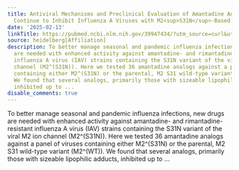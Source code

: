 ```yaml
---
title: Antiviral Mechanisms and Preclinical Evaluation of Amantadine Analogs that
  Continue to Inhibit Influenza A Viruses with M2<sup>S31N</sup>-Based Drug Resistance
date: '2025-02-13'
linkTitle: https://pubmed.ncbi.nlm.nih.gov/39947434/?utm_source=curl&utm_medium=rss&utm_campaign=pubmed-2&utm_content=1FakS-2QOkCT8HsMOQP1bCRQ4YzyumYOmxmF0moLsQ3dFB1E9V&fc=20220326224207&ff=20250214170344&v=2.18.0.post9+e462414
source: heidelberg[Affiliation]
description: To better manage seasonal and pandemic influenza infections, new drugs
  are needed with enhanced activity against amantadine- and rimantadine-resistant
  influenza A virus (IAV) strains containing the S31N variant of the viral M2 ion
  channel (M2^(S31N)). Here we tested 36 amantadine analogs against a panel of viruses
  containing either M2^(S31N) or the parental, M2 S31 wild-type variant (M2^(WT)).
  We found that several analogs, primarily those with sizeable lipophilic adducts,
  inhibited up to ...
disable_comments: true
---
```

To better manage seasonal and pandemic influenza infections, new drugs are needed with enhanced activity against amantadine- and rimantadine-resistant influenza A virus (IAV) strains containing the S31N variant of the viral M2 ion channel (M2^(S31N)). Here we tested 36 amantadine analogs against a panel of viruses containing either M2^(S31N) or the parental, M2 S31 wild-type variant (M2^(WT)). We found that several analogs, primarily those with sizeable lipophilic adducts, inhibited up to ...